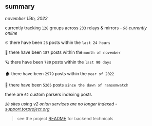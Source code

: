 
## summary
_november 15th, 2022_

currently tracking `128` groups across `233` relays & mirrors - _`96` currently online_

⏲ there have been `26` posts within the `last 24 hours`

🦈 there have been `187` posts within the `month of november`

🪐 there have been `780` posts within the `last 90 days`

🏚 there have been `2979` posts within the `year of 2022`

🦕 there have been `5265` posts `since the dawn of ransomwatch`

there are `62` custom parsers indexing posts

_`20` sites using v2 onion services are no longer indexed - [support.torproject.org](https://support.torproject.org/onionservices/v2-deprecation/)_

> see the project [README](https://github.com/joshhighet/ransomwatch#ransomwatch--) for backend technicals
